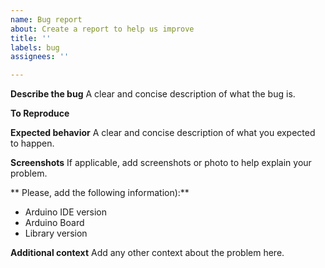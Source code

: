 ```yaml
---
name: Bug report
about: Create a report to help us improve
title: ''
labels: bug
assignees: ''

---
```


**Describe the bug**
A clear and concise description of what the bug is.

**To Reproduce**


**Expected behavior**
A clear and concise description of what you expected to happen.

**Screenshots**
If applicable, add screenshots or photo to help explain your problem.

** Please, add the following information):**
 - Arduino IDE version 
 - Arduino Board
 - Library version

**Additional context**
Add any other context about the problem here.
